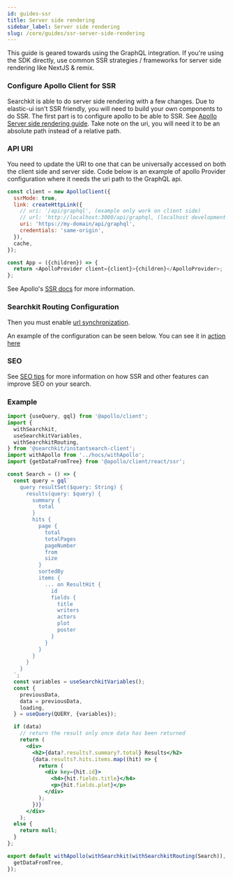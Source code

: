 ```yaml
---
id: guides-ssr
title: Server side rendering
sidebar_label: Server side rendering
slug: /core/guides/ssr-server-side-rendering
---
```


This guide is geared towards using the GraphQL integration. If you're using the SDK directly, use common SSR strategies / frameworks for server side rendering like NextJS & remix.

### Configure Apollo Client for SSR

Searchkit is able to do server side rendering with a few changes. Due to elastic-ui isn't SSR friendly, you will need to build your own components to do SSR. The first part is to configure apollo to be able to SSR. See [Apollo Server side rendering guide](https://www.apollographql.com/docs/react/performance/server-side-rendering/). Take note on the uri, you will need it to be an absolute path instead of a relative path.

### API URI

You need to update the URI to one that can be universally accessed on both the client side and server side. Code below is an example of apollo Provider configuration where it needs the uri path to the GraphQL api.

```javascript
const client = new ApolloClient({
  ssrMode: true,
  link: createHttpLink({
    // uri: '/api/graphql', (example only work on client side)
    // url: 'http://localhost:3000/api/graphql, (localhost development to test)
    uri: 'https://my-domain/api/graphql',
    credentials: 'same-origin',
  }),
  cache,
});

const App = ({children}) => {
  return <ApolloProvider client={client}>{children}</ApolloProvider>;
};
```

See Apollo's [SSR docs](https://www.apollographql.com/docs/react/performance/server-side-rendering/) for more information.

### Searchkit Routing Configuration

Then you must enable [url synchronization](https://www.searchkit.co/docs/guides/url-synchronization).

An example of the configuration can be seen below. You can see it in [action here](https://demo.searchkit.co/ssr-example?query=test)

### SEO

See [SEO tips](https://www.searchkit.co/docs/guides/seo-tips) for more information on how SSR and other features can improve SEO on your search.

### Example

```jsx
import {useQuery, gql} from '@apollo/client';
import {
  withSearchkit,
  useSearchkitVariables,
  withSearchkitRouting,
} from '@searchkit/instantsearch-client';
import withApollo from '../hocs/withApollo';
import {getDataFromTree} from '@apollo/client/react/ssr';

const Search = () => {
  const query = gql`
    query resultSet($query: String) {
      results(query: $query) {
        summary {
          total
        }
        hits {
          page {
            total
            totalPages
            pageNumber
            from
            size
          }
          sortedBy
          items {
            ... on ResultHit {
              id
              fields {
                title
                writers
                actors
                plot
                poster
              }
            }
          }
        }
      }
    }
  `;
  const variables = useSearchkitVariables();
  const {
    previousData,
    data = previousData,
    loading,
  } = useQuery(QUERY, {variables});

  if (data)
    // return the result only once data has been returned
    return (
      <div>
        <h2>{data?.results?.summary?.total} Results</h2>
        {data.results?.hits.items.map((hit) => {
          return (
            <div key={hit.id}>
              <h4>{hit.fields.title}</h4>
              <p>{hit.fields.plot}</p>
            </div>
          );
        })}
      </div>
    );
  else {
    return null;
  }
};

export default withApollo(withSearchkit(withSearchkitRouting(Search)), {
  getDataFromTree,
});
```
